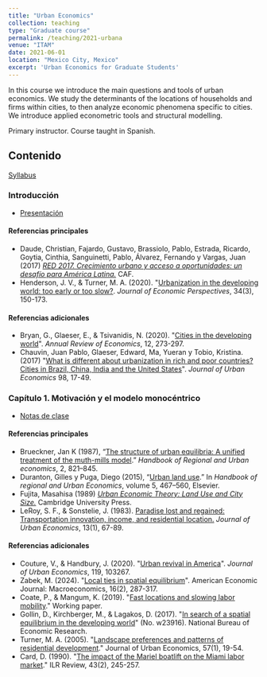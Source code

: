 ```yaml
---
title: "Urban Economics"
collection: teaching
type: "Graduate course"
permalink: /teaching/2021-urbana
venue: "ITAM"
date: 2021-06-01
location: "Mexico City, Mexico"
excerpt: 'Urban Economics for Graduate Students'
---
```


In this course we introduce the main questions and tools of urban economics. We study the determinants of the locations of households and firms within cities, to then analyze economic phenomena specific to cities. We introduce applied econometric tools and structural modelling. 

Primary instructor. Course taught in Spanish.

## Contenido

[Syllabus](/files/Urbana2021/syllabus_urbana.pdf)

### Introducción

* [Presentación](/files/Urbana2021/intro.pdf)

#### Referencias principales

* Daude, Christian, Fajardo, Gustavo, Brassiolo, Pablo, Estrada, Ricardo, Goytia, Cinthia, Sanguinetti, Pablo, Álvarez, Fernando y Vargas, Juan (2017) *[RED 2017. Crecimiento urbano y acceso a oportunidades: un desafío para América Latina.](http://scioteca.caf.com/handle/123456789/1090)* CAF.
* Henderson, J. V., & Turner, M. A. (2020). "[Urbanization in the developing world: too early or too slow?](https://www.aeaweb.org/articles?id=10.1257/jep.34.3.150). *Journal of Economic Perspectives*, 34(3), 150-173. 


#### Referencias adicionales

* Bryan, G., Glaeser, E., & Tsivanidis, N. (2020). "[Cities in the developing world](https://www.annualreviews.org/content/journals/10.1146/annurev-economics-080218-030303)". *Annual Review of Economics*, 12, 273-297.
* Chauvin, Juan Pablo, Glaeser, Edward, Ma, Yueran y Tobio, Kristina. (2017) "[What is different about urbanization in rich and poor countries? Cities in Brazil, China, India and the United States](https://www.sciencedirect.com/science/article/pii/S0094119016300067)". *Journal of Urban Economics* 98, 17-49.


### Capítulo 1. Motivación y el modelo monocéntrico

* [Notas de clase](/files/Urbana2021/urbana_c1.pdf)

#### Referencias principales

* Brueckner, Jan K (1987), “[The structure of urban equilibria: A unified treatment of the muth-mills model](http://www.socsci.uci.edu/~jkbrueck/course%20readings/handbook%20chapter.pdf).” *Handbook of Regional and Urban economics*, 2, 821–845.
* Duranton,  Gilles  y  Puga, Diego  (2015),  “[Urban  land  use](http://real.wharton.upenn.edu/~duranton/Duranton_Papers/Handbook/Urban_land_use.pdf).”  In *Handbook  of  regional  and  Urban Economics*, volume 5, 467–560, Elsevier.
* Fujita, Masahisa (1989) *[Urban Economic Theory: Land Use and City Size.](https://www.cambridge.org/core/books/urban-economic-theory/1787328AC538E75129273E8B54A161FC)* Cambridge University Press.
* LeRoy, S. F., & Sonstelie, J. (1983). [Paradise lost and regained: Transportation innovation, income, and residential location.](http://econ.ucsb.edu/~jon/Publications/ParadiseLost.pdf) *Journal of Urban Economics*, 13(1), 67-89.


#### Referencias adicionales

* Couture, V., & Handbury, J. (2020). "[Urban revival in America](https://www.sciencedirect.com/science/article/abs/pii/S0094119020300383)". *Journal of Urban Economics*, 119, 103267.
* Zabek, M. (2024). "[Local ties in spatial equilibrium](https://www.aeaweb.org/articles?id=10.1257/mac.20210326)". American Economic Journal: Macroeconomics, 16(2), 287-317.
* Coate, P., & Mangum, K. (2019). "[Fast locations and slowing labor mobility](https://www.philadelphiafed.org/-/media/frbp/assets/working-papers/2019/wp19-49.pdf)." Working paper.
* Gollin, D., Kirchberger, M., & Lagakos, D. (2017). "[In search of a spatial equilibrium in the developing world](https://www.nber.org/papers/w23916)" (No. w23916). National Bureau of Economic Research.
* Turner, M. A. (2005). "[Landscape preferences and patterns of residential development](https://www.sciencedirect.com/science/article/abs/pii/S0094119004000993)." Journal of Urban Economics, 57(1), 19-54.
* Card, D. (1990). "[The impact of the Mariel boatlift on the Miami labor market](https://journals.sagepub.com/doi/abs/10.1177/001979399004300205)." ILR Review, 43(2), 245-257.



